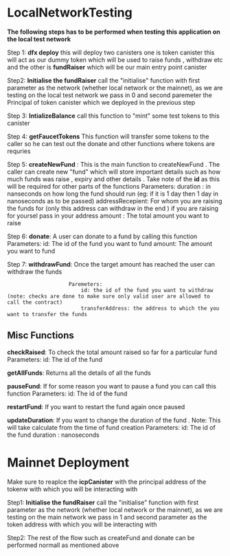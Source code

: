 # LocalNetworkTesting 

**The following steps has to be performed when testing this application on the local test network**

Step 1: **dfx deploy** this will deploy two canisters one is token canister this will act as our dummy token which will be used to raise funds , withdraw etc and the other is **fundRaiser** which will be our main entry point canister

Step2: **Initialise the fundRaiser** call the "initialise" function with first parameter as the network (whether local network or the mainnet), as we are testing on the local test network we pass in 0 and second paremeter the Principal of token canister which we deployed in the previous step 

Step 3: **IntializeBalance** call this function to "mint" some test tokens to this canister 

Step 4: **getFaucetTokens** This function will transfer some tokens to the caller so he can test out the donate and other functions where tokens are requries 

Step 5: **createNewFund** : This is the main function to createNewFund . The caller can create new "fund" which will store important details such as how much funds was raise , expiry and other details . Take note of the **id** as this will be required for other parts of the functions 
         Parameters: 
                duration : in nanseconds on how long the fund should run (eg: if it is 1 day then 1 day in nanoseconds as to be passed)
                addressRecepient: For whom you are raising the funds for (only this address can withdraw in the end ) if you are raising for yoursel pass in your address
                amount : The total amount you want to raise

Step 6: **donate**: A user can donate to a fund by calling this function 
                    Parameters:
                        id: The id of the fund you want to fund 
                        amount: The amount you want to fund 

Step 7: **withdrawFund**: Once the target amount has reached the user can withdraw the funds 
                        
                        Paremeters:
                            id: the id of the fund you want to withdraw (note: checks are done to make sure only valid user are allowed to call the contract)
                            transferAddress: the address to which the you want to transfer the funds 

## Misc Functions 

**checkRaised**: To check the total amount raised so far for a particular fund 
                Parameters:
                    id: The id of the fund

**getAllFunds**: Returns all the details of all the funds 

**pauseFund**: If for some reason you want to pause a fund you can call this function 
            Parameters: 
                id: The id of the fund 

**restartFund**: If you want to restart the fund again once paused 

**updateDuration**: If you want to change the duration of the fund . Note: This will take calculate from the time of fund creation 
            Parameters:
                id: The id of the fund 
                duration : nanoseconds 


# Mainnet Deployment

Make sure to reaplce the **icpCanister** with the principal address of the tokenw with which you will be interacting with 

Step1: **Initialise the fundRaiser** call the "initialise" function with first parameter as the network (whether local network or the mainnet), as we are testing on the main network we pass in 1 and second parameter as the token address with which you will be interacting with 

Step2: The rest of the flow such as createFund and donate can be performed normall as mentioned above 


